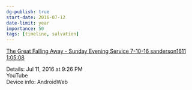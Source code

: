 ```yaml
---
dg-publish: true
start-date: 2016-07-12
date-limit: year
importance: 50
tags: [timeline, salvation]
---
```


[The Great Falling Away - Sunday Evening Service 7-10-16 sanderson1611 1:05:08](https://www.youtube.com/watch?v=UeJkK0UX-AU)

Details:
Jul 11, 2016 at 9:26 PM  
YouTube  
Device info: AndroidWeb